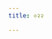 ```yaml
---
title: ०२२

---
```

<div class="js_include" includetitle="false" newlevelforh1="2" unfilled url="../vetAla-panchavimshatikA/015/"></div>